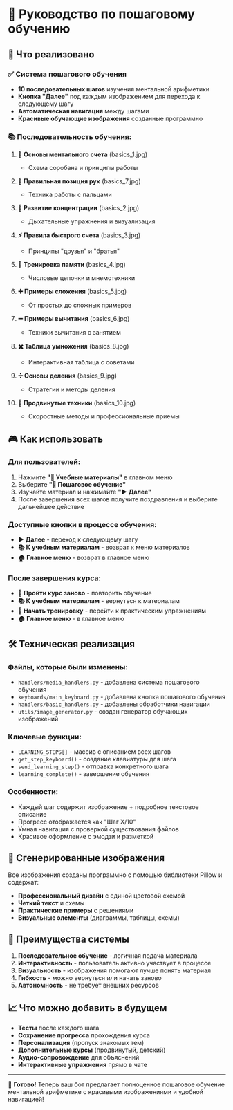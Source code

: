 # 📖 Руководство по пошаговому обучению

## 🎯 Что реализовано

### ✅ Система пошагового обучения
- **10 последовательных шагов** изучения ментальной арифметики
- **Кнопка "Далее"** под каждым изображением для перехода к следующему шагу
- **Автоматическая навигация** между шагами
- **Красивые обучающие изображения** созданные программно

### 📚 Последовательность обучения:

1. **🧮 Основы ментального счета** (basics_1.jpg)
   - Схема соробана и принципы работы

2. **🤲 Правильная позиция рук** (basics_7.jpg)  
   - Техника работы с пальцами

3. **🎯 Развитие концентрации** (basics_2.jpg)
   - Дыхательные упражнения и визуализация

4. **⚡ Правила быстрого счета** (basics_3.jpg)
   - Принципы "друзья" и "братья"

5. **🧠 Тренировка памяти** (basics_4.jpg)
   - Числовые цепочки и мнемотехники

6. **➕ Примеры сложения** (basics_5.jpg)
   - От простых до сложных примеров

7. **➖ Примеры вычитания** (basics_6.jpg)
   - Техники вычитания с занятием

8. **✖️ Таблица умножения** (basics_8.jpg)
   - Интерактивная таблица с советами

9. **➗ Основы деления** (basics_9.jpg)
   - Стратегии и методы деления

10. **🚀 Продвинутые техники** (basics_10.jpg)
    - Скоростные методы и профессиональные приемы

## 🎮 Как использовать

### Для пользователей:
1. Нажмите **"📸 Учебные материалы"** в главном меню
2. Выберите **"📖 Пошаговое обучение"**
3. Изучайте материал и нажимайте **"▶️ Далее"**
4. После завершения всех шагов получите поздравления и выберите дальнейшее действие

### Доступные кнопки в процессе обучения:
- **▶️ Далее** - переход к следующему шагу
- **📚 К учебным материалам** - возврат к меню материалов
- **🏠 Главное меню** - возврат в главное меню

### После завершения курса:
- **🔄 Пройти курс заново** - повторить обучение
- **📚 К учебным материалам** - вернуться к материалам
- **🎯 Начать тренировку** - перейти к практическим упражнениям
- **🏠 Главное меню** - в главное меню

## 🛠️ Техническая реализация

### Файлы, которые были изменены:
- `handlers/media_handlers.py` - добавлена система пошагового обучения
- `keyboards/main_keyboard.py` - добавлена кнопка пошагового обучения
- `handlers/basic_handlers.py` - добавлены обработчики навигации
- `utils/image_generator.py` - создан генератор обучающих изображений

### Ключевые функции:
- `LEARNING_STEPS[]` - массив с описанием всех шагов
- `get_step_keyboard()` - создание клавиатуры для шага
- `send_learning_step()` - отправка конкретного шага
- `learning_complete()` - завершение обучения

### Особенности:
- Каждый шаг содержит изображение + подробное текстовое описание
- Прогресс отображается как "Шаг X/10"
- Умная навигация с проверкой существования файлов
- Красивое оформление с эмодзи и разметкой

## 🎨 Сгенерированные изображения

Все изображения созданы программно с помощью библиотеки Pillow и содержат:
- **Профессиональный дизайн** с единой цветовой схемой
- **Четкий текст** и схемы
- **Практические примеры** с решениями
- **Визуальные элементы** (диаграммы, таблицы, схемы)

## 🚀 Преимущества системы

1. **Последовательное обучение** - логичная подача материала
2. **Интерактивность** - пользователь активно участвует в процессе
3. **Визуальность** - изображения помогают лучше понять материал
4. **Гибкость** - можно вернуться или начать заново
5. **Автономность** - не требует внешних ресурсов

## 📈 Что можно добавить в будущем

- **Тесты** после каждого шага
- **Сохранение прогресса** прохождения курса
- **Персонализация** (пропуск знакомых тем)
- **Дополнительные курсы** (продвинутый, детский)
- **Аудио-сопровождение** для объяснений
- **Интерактивные упражнения** прямо в чате

---

🎉 **Готово!** Теперь ваш бот предлагает полноценное пошаговое обучение ментальной арифметике с красивыми изображениями и удобной навигацией! 